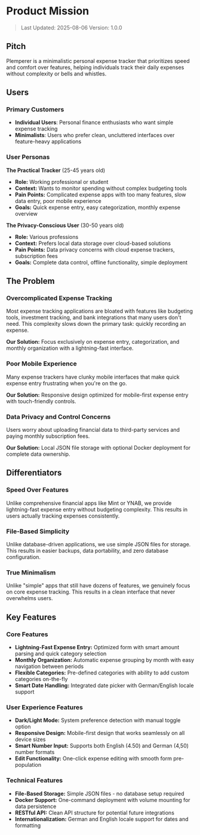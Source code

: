 # Product Mission

> Last Updated: 2025-08-06
> Version: 1.0.0

## Pitch

Plemperer is a minimalistic personal expense tracker that prioritizes speed and comfort over features, helping individuals track their daily expenses without complexity or bells and whistles.

## Users

### Primary Customers

- **Individual Users**: Personal finance enthusiasts who want simple expense tracking
- **Minimalists**: Users who prefer clean, uncluttered interfaces over feature-heavy applications

### User Personas

**The Practical Tracker** (25-45 years old)
- **Role:** Working professional or student
- **Context:** Wants to monitor spending without complex budgeting tools
- **Pain Points:** Complicated expense apps with too many features, slow data entry, poor mobile experience
- **Goals:** Quick expense entry, easy categorization, monthly expense overview

**The Privacy-Conscious User** (30-50 years old)
- **Role:** Various professions
- **Context:** Prefers local data storage over cloud-based solutions
- **Pain Points:** Data privacy concerns with cloud expense trackers, subscription fees
- **Goals:** Complete data control, offline functionality, simple deployment

## The Problem

### Overcomplicated Expense Tracking

Most expense tracking applications are bloated with features like budgeting tools, investment tracking, and bank integrations that many users don't need. This complexity slows down the primary task: quickly recording an expense.

**Our Solution:** Focus exclusively on expense entry, categorization, and monthly organization with a lightning-fast interface.

### Poor Mobile Experience

Many expense trackers have clunky mobile interfaces that make quick expense entry frustrating when you're on the go.

**Our Solution:** Responsive design optimized for mobile-first expense entry with touch-friendly controls.

### Data Privacy and Control Concerns

Users worry about uploading financial data to third-party services and paying monthly subscription fees.

**Our Solution:** Local JSON file storage with optional Docker deployment for complete data ownership.

## Differentiators

### Speed Over Features

Unlike comprehensive financial apps like Mint or YNAB, we provide lightning-fast expense entry without budgeting complexity. This results in users actually tracking expenses consistently.

### File-Based Simplicity

Unlike database-driven applications, we use simple JSON files for storage. This results in easier backups, data portability, and zero database configuration.

### True Minimalism

Unlike "simple" apps that still have dozens of features, we genuinely focus on core expense tracking. This results in a clean interface that never overwhelms users.

## Key Features

### Core Features

- **Lightning-Fast Expense Entry:** Optimized form with smart amount parsing and quick category selection
- **Monthly Organization:** Automatic expense grouping by month with easy navigation between periods
- **Flexible Categories:** Pre-defined categories with ability to add custom categories on-the-fly
- **Smart Date Handling:** Integrated date picker with German/English locale support

### User Experience Features

- **Dark/Light Mode:** System preference detection with manual toggle option
- **Responsive Design:** Mobile-first design that works seamlessly on all device sizes
- **Smart Number Input:** Supports both English (4.50) and German (4,50) number formats
- **Edit Functionality:** One-click expense editing with smooth form pre-population

### Technical Features

- **File-Based Storage:** Simple JSON files - no database setup required
- **Docker Support:** One-command deployment with volume mounting for data persistence
- **RESTful API:** Clean API structure for potential future integrations
- **Internationalization:** German and English locale support for dates and formatting